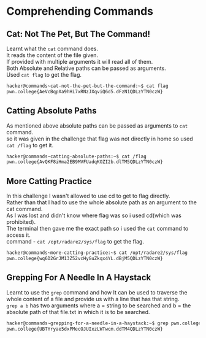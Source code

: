 # Comprehending Commands
## Cat: Not The Pet, But The Command!
Learnt what the `cat` command does.<br>
It reads the content of the file given.<br>
If provided with multiple arguments it will read all of them. <br>
Both Absolute and Relative paths can be passed as arguments.<br>
Used `cat flag` to get the flag.<br>
```bash
hacker@commands~cat-not-the-pet-but-the-command:~$ cat flag
pwn.college{AeVcBqpXa9hHi7xRNzJXqviQ6d5.dFzN1QDLzYTN0czW}
```
## Catting Absolute Paths
As mentioned above absolute paths can be passed as arguments to `cat` command.<br>
so it was given in the challenge that flag was not directly in home so used `cat /flag` to get it.<br>
```bash
hacker@commands~catting-absolute-paths:~$ cat /flag
pwn.college{AvQKF8iHma2EB9MVFUadqKOZI2b.dlTM5QDLzYTN0czW}
```
## More Catting Practice
In this challenge I wasn't allowed to use cd to get to flag directly.<br>
Rather than that I had to use the whole absolute path as an argument to the cat command.<br>
As I was lost and didn't know where flag was so i used cd(which was prohibited).<br>
The terminal then gave me the exact path so i used the `cat` command to access it.<br>
command - `cat /opt/radare2/sys/flag` to get the flag.<br>
```bash
hacker@commands~more-catting-practice:~$ cat /opt/radare2/sys/flag
pwn.college{wq6D2GrJM13Z52vcHyGuZkqx4YL.dBjM5QDLzYTN0czW}
```
## Grepping For A Needle In A Haystack
Learnt to use the `grep` command and how It can be used to traverse the whole content of a file and provide us with a line that has that string. <br>
`grep a b` has two arguments where a = string to be searched and b = the absolute path of that file.txt in which it is to be searched.<br>
```bash
hacker@commands~grepping-for-a-needle-in-a-haystack:~$ grep pwn.college /challenge/data.txt
pwn.college{UBTYryae5dxPMecOJUIxzLWTwcm.ddTM4QDLzYTN0czW}
```
